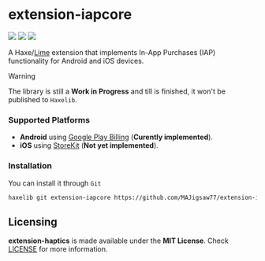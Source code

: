 # extension-iapcore

![](https://img.shields.io/github/repo-size/MAJigsaw77/extension-iapcore) ![](https://badgen.net/github/open-issues/MAJigsaw77/extension-iapcore) ![](https://badgen.net/badge/license/MIT/green)

A Haxe/[Lime](https://lime.openfl.org) extension that implements In-App Purchases (IAP) functionality for Android and iOS devices.

> [!WARNING]
> The library is still a **Work in Progress** and till is finished, it won't be published to `Haxelib`.

### Supported Platforms

- **Android** using [Google Play Billing](https://developer.android.com/distribute/play-billing) (**Curently implemented**).
- **iOS** using [StoreKit](https://developer.apple.com/documentation/storekit?language=objc) (**Not yet implemented**).

### Installation

You can install it through `Git`

```bash
haxelib git extension-iapcore https://github.com/MAJigsaw77/extension-iapcore.git
```

## Licensing

**extension-haptics** is made available under the **MIT License**. Check [LICENSE](./LICENSE) for more information.
